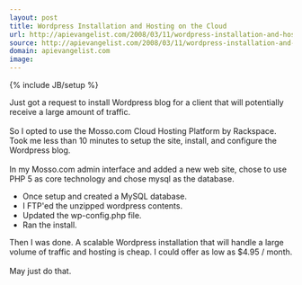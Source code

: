 ```yaml
---
layout: post
title: Wordpress Installation and Hosting on the Cloud
url: http://apievangelist.com/2008/03/11/wordpress-installation-and-hosting-on-the-cloud/
source: http://apievangelist.com/2008/03/11/wordpress-installation-and-hosting-on-the-cloud/
domain: apievangelist.com
image: 
---
```

{% include JB/setup %}<p>Just got a request to install Wordpress blog for a client that will potentially receive a large amount of traffic.<br /><br />So I opted to use the Mosso.com Cloud Hosting Platform by Rackspace.  Took me less than 10 minutes to setup the site, install, and configure the Wordpress blog.<br /><br />In my Mosso.com admin interface and added a new web site, chose to use PHP 5 as core technology and chose mysql as the database.<br /><ul class="mainlist"><li>Once setup and created a MySQL database.</li><li>I FTP'ed the unzipped wordpress contents.</li><li>Updated the wp-config.php file.</li><li>Ran the install.<br /></li></ul>Then I was done.  A scalable Wordpress installation that will handle a large volume of traffic and hosting is cheap.  I could offer as low as $4.95 / month. <br /><br />May just do that.</p>
